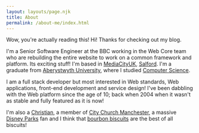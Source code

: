 ```yaml
---
layout: layouts/page.njk
title: About
permalink: /about-me/index.html
---
```

Wow, you're actually reading this! Hi! Thanks for checking out my blog.

I'm a Senior Software Engineer at the BBC working in the Web Core team who are rebuilding the entire website to work on a common framework and platform. Its exciting stuff! I'm based in [MediaCityUK](http://mediacityuk.co.uk/), [Salford](https://en.wikipedia.org/wiki/Salford). I'm a graduate from [Aberystwyth University](https://www.aber.ac.uk/), where I studied [Computer Science](https://courses.aber.ac.uk/undergraduate/computer-science-degree-with-industrial-year/).

I am a full stack developer but most interested in Web standards, Web
applications, front-end development and service design! I've been dabbling with
the Web platform since the age of 10; back when 2004 when it wasn't as stable
and fully featured as it is now!

I'm also a [Christian](https://talksat.withgoogle.com/talk/making-sense-of-god-an-invitation-to-the-skeptical), a member of [City Church Manchester](http://www.citychurchmanchester.org/), a massive [Disney Parks](https://en.wikipedia.org/wiki/Walt_Disney_Imagineering) fan and I think that [bourbon biscuits](https://en.wikipedia.org/wiki/Bourbon_biscuit) are the best of all biscuits!
